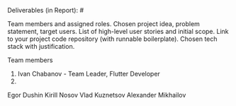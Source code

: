 Deliverables (in Report): #

Team members and assigned roles.
Chosen project idea, problem statement, target users.
List of high-level user stories and initial scope.
Link to your project code repository (with runnable boilerplate).
Chosen tech stack with justification.

Team members
1. Ivan Chabanov - Team Leader, Flutter Developer
2. 
Egor Dushin	Kirill Nosov	Vlad Kuznetsov	Alexander Mikhailov